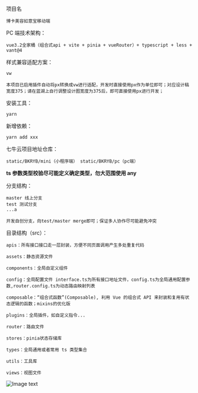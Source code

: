 项目名

    博卡美容如意宝移动端

PC 端技术架构：

    vue3.2全家桶（组合式api + vite + pinia + vueRouter）+ typescript + less + vant@4

样式兼容适配方案：

    vw

    本项目已启用插件自动将px转换成vw进行适配，开发时直接使用px作为单位即可；对应设计稿宽度375；请在蓝湖上自行调整设计图宽度为375后，即可直接使用px进行开发；

安装工具：

    yarn

新增依赖：

    yarn add xxx

七牛云项目地址仓库：

    static/BKRYB/mini（小程序端） static/BKRYB/pc（pc端）

**ts 参数类型校验尽可能定义确定类型，勿大范围使用 any**

分支结构：

    master 线上分支
    test 测试分支
    ...a

    开发自创分支，向test/master merge即可；保证多人协作尽可能避免冲突

目录结构（src）：

    apis：所有接口接口走一层封装，方便不同页面调用产生多处重复代码

    assets：静态资源文件

    components：全局自定义组件

    config：全局配置文件 interface.ts为所有接口地址文件，config.ts为全局通用配置参数,router.config.ts为动态路由映射列表

    composable：“组合式函数”(Composable), 利用 Vue 的组合式 API 来封装和复用有状态逻辑的函数；mixins的优化版

    plugins：全局插件，如自定义指令...

    router：路由文件

    stores：pinia状态存储库

    types：全局通用或者常用 ts 类型集合

    utils：工具库

    views：视图文件

![Image text](https://resource.boka.vc/BKRYB/pc/pc%E7%AB%AF%E9%A1%B9%E7%9B%AE%E7%9B%AE%E5%BD%95.jpg)
